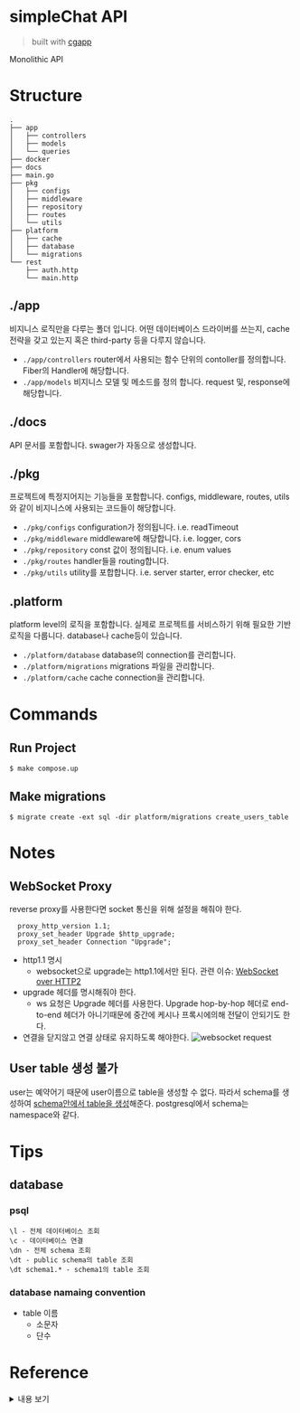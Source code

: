 # simpleChat API
> built with [cgapp](https://github.com/create-go-app/cli)

Monolithic API

# Structure
```
.
├── app
│   ├── controllers
│   ├── models
│   └── queries
├── docker
├── docs
├── main.go
├── pkg
│   ├── configs
│   ├── middleware
│   ├── repository
│   ├── routes
│   └── utils
├── platform
│   ├── cache
│   ├── database
│   └── migrations
└── rest
    ├── auth.http
    └── main.http
```
## ./app
비지니스 로직만을 다루는 폴더 입니다.
어떤 데이터베이스 드라이버를 쓰는지, cache 전략을 갖고 있는지 혹은 third-party 등을 다루지 않습니다.
- `./app/controllers` router에서 사용되는 함수 단위의 contoller를 정의합니다. Fiber의 Handler에 해당합니다.
- `./app/models` 비지니스 모델 및 메소드를 정의 합니다. request 및, response에 해당합니다.

## ./docs
API 문서를 포함합니다. swager가 자동으로 생성합니다.

## ./pkg

프로젝트에 특정지어지는 기능들을 포함합니다. configs, middleware, routes, utils와 같이 비지니스에 사용되는 코드들이 해당합니다.

- `./pkg/configs` configuration가 정의됩니다. i.e. readTimeout
- `./pkg/middleware` middleware에 해당합니다. i.e. logger, cors
- `./pkg/repository` const 값이 정의됩니다. i.e. enum values
- `./pkg/routes` handler들을 routing합니다.
- `./pkg/utils`  utility를 포합합니다. i.e. server starter, error checker, etc

## .platform
platform level의 로직을 포함합니다. 실제로 프로젝트를 서비스하기 위해 필요한 기반 로직을 다룹니다. database나 cache등이 있습니다.

- `./platform/database` database의 connection를 관리합니다.
- `./platform/migrations` migrations 파일을 관리합니다.
- `./platform/cache` cache connection을 관리합니다.

# Commands
## Run Project
```
$ make compose.up
```
## Make migrations
```
$ migrate create -ext sql -dir platform/migrations create_users_table
```

# Notes
## WebSocket Proxy
reverse proxy를 사용한다면 socket 통신을 위해 설정을 해줘야 한다.
```
  proxy_http_version 1.1;
  proxy_set_header Upgrade $http_upgrade;
  proxy_set_header Connection "Upgrade";
```
- http1.1 명시
  - websocket으로 upgrade는 http1.1에서만 된다. 관련 이슈: [WebSocket over HTTP2](https://github.com/websockets/ws/issues/1458)
- upgrade 헤더를 명시해줘야 한다.
  - ws 요청은 Upgrade 헤더를 사용한다. Upgrade hop-by-hop 헤더로 end-to-end 헤더가 아니기때문에 중간에 케시나 프록시에의해 전달이 안되기도 한다.
- 연결을 닫지않고 연결 상태로 유지하도록 해야한다.
![websocket request](https://user-images.githubusercontent.com/38058085/149462229-eb6c95cf-8f10-41aa-87fd-9ad53aeea0e3.png)

## User table 생성 불가
user는 예약어기 때문에 user이름으로 table을 생성할 수 없다.
따라서 schema를 생성하여 [schema안에서 table을 생성](https://stackoverflow.com/a/61137257/12364975)해준다.
postgresql에서 schema는 namespace와 같다.

# Tips
## database
### psql
```
\l - 전체 데이터베이스 조회
\c - 데이터베이스 연결
\dn - 전체 schema 조회
\dt - public schema의 table 조회
\dt schema1.* - schema1의 table 조회
```
### database namaing convention
- table 이름
  - 소문자
  - 단수

# Reference
<details>
    <summary>내용 보기</summary>

## System Design

- [Building a simple Chat application with WebSockets in Go and Vue.js](https://www.whichdev.com/go-vuejs-chat/)
- [design a chat system](https://systeminterview.com/design-a-chat-system.php)
- [Ace the System Interview— Design a Chat Application](https://towardsdatascience.com/ace-the-system-interview-design-a-chat-application-3f34fd5b85d0)
- [A Microservices-based Chat Backend – System Design](https://mmaresch.com/index.php/2020/01/15/a-microservices-based-chat-backend-system-design/)
- [What I've learned from Signal server source code](https://softwaremill.com/what-ive-learned-from-signal-server-source-code/)
- [실시간 댓글 개발기(part.1) – DAU 60만 Alex 댓글의 실시간 댓글을 위한 이벤트 기반 아키텍처](https://tech.kakao.com/2020/06/08/websocket-part1/)
- [How to Make a Messaging App like WhatsApp, Telegram, Slack (Updated)](https://www.simform.com/blog/how-to-build-messaging-app-whatsapp-telegram-slack/)
- [LINE LIVE 채팅 기능의 기반이 되는 아키텍처
](https://engineering.linecorp.com/ko/blog/the-architecture-behind-chatting-on-line-live/)
- [Making my Socket.io chat app production ready with Vue.js, DynamoDB, CodePipeline, and CodeBuild](https://medium.com/containers-on-aws/making-my-socket-io-chat-app-production-ready-with-vue-js-dynamodb-codepipeline-and-codebuild-e6cd24b4b79e)

## 3rd Party API
- [Twilio](https://www.twilio.com/docs/chat/rest)

## database
### schema
- [Cannot create a database table named 'user' in PostgreSQL](https://stackoverflow.com/questions/22256124/cannot-create-a-database-table-named-user-in-postgresql)
- [PostgreSQL 데이터베이스 & 스키마](https://m.blog.naver.com/PostView.naver?isHttpsRedirect=true&blogId=seuis398&logNo=70097173659)
- [What is a PostgreSQL schema](What is a PostgreSQL schema)

### naming convention
- [How I Write SQL, Part 1: Naming Conventions](https://launchbylunch.com/posts/2014/Feb/16/sql-naming-conventions/)
- [Table Naming Dilemma: Singular vs. Plural Names [closed]](https://stackoverflow.com/questions/338156/table-naming-dilemma-singular-vs-plural-names)


</details>
